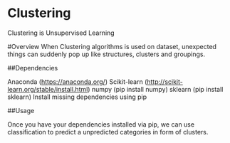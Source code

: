 # Clustering
Clustering is Unsupervised Learning

#Overview
When Clustering algorithms is used on dataset, unexpected things can suddenly pop up like structures, clusters and groupings.

##Dependencies

Anaconda (https://anaconda.org/) Scikit-learn (http://scikit-learn.org/stable/install.html) numpy (pip install numpy) sklearn (pip install sklearn) Install missing dependencies using pip

##Usage

Once you have your dependencies installed via pip, we can use classification to predict a unpredicted categories in form of clusters.

